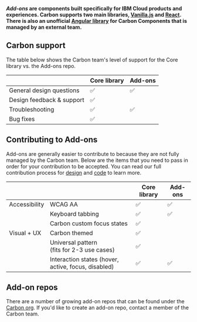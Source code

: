 **_Add-ons_ are components built specifically for IBM Cloud products and experiences. Carbon supports two main libraries, [Vanilla.js](https://github.com/carbon-design-system/carbon-components) and [React](https://github.com/carbon-design-system/carbon-components-react). There is also an unofficial [Angular library](https://pages.github.ibm.com/adaniel/angular-carbon-components/) for Carbon Components that is managed by an external team.**

## Carbon support

The table below shows the Carbon team's level of support for the Core library vs. the Add-ons repo.

|                  | Core library      | Add-ons   |
|------------------|-------------------|-----------|
| General design questions  |  ✅      | ✅         |
| Design feedback & support |  ✅      |            |
| Troubleshooting           |  ✅      | ✅         |
| Bug fixes                 |  ✅      |            |

## Contributing to Add-ons
Add-ons are generally easier to contribute to because they are not fully managed by the Carbon team. Below are the items that you need to pass in order for your contribution to be accepted. You can read our full contribution process for [design](/guidelines/contributing) and [code](https://github.com/carbon-design-system/carbon-components/blob/master/docs/contributing.md) to learn more.


|                  |                        | Core library   | Add-ons |
|------------------|------------------------|----------------|---------|
| Accessibility    | WCAG AA                |  ✅            | ✅       |
|                  | Keyboard tabbing       |  ✅            | ✅       |
|                  | Carbon custom focus states           |  ✅            |        |
| Visual + UX      | Carbon themed          |  ✅            |          |
|                  | Universal pattern <br>(fits for 2-3 use cases) | ✅          |     |
|                  | Interaction states (hover, active, focus, disabled)     | ✅             | ✅           |

## Add-on repos
There are a number of growing add-on repos that can be found under the [Carbon org](https://github.com/carbon-design-system). If you'd like to create an add-on repo, contact a member of the Carbon team.

<!--
* [carbon-add-ons-bluemix](https://github.com/carbon-design-system/carbon-addons-bluemix): For Vanilla.js Add-on components shipped specifically for IBM Bluemix/IBM Cloud Platform.
* [carbon-add-ons-bluemix-react](https://github.com/carbon-design-system/carbon-addons-bluemix-react): For React Add-on components shipped specifically for IBM Bluemix.
* [carbon-add-ons-cloud](https://github.com/carbon-design-system/carbon-addons-cloud)
* [carbon-add-ons-gridpanel-react](https://github.com/carbon-design-system/carbon-addons-gridpanel-react) -->
